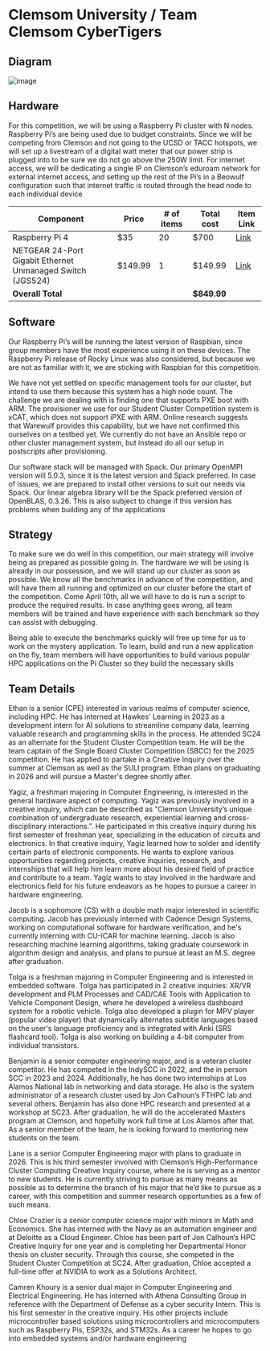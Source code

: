 # Clemsom University / Team Clemsom CyberTigers

## Diagram 

![image](./images/cu.png)

## Hardware
For this competition, we will be using a Raspberry Pi cluster with N nodes. Raspberry Pi’s are being used
due to budget constraints. Since we will be competing from Clemson and not going to the UCSD or TACC
hotspots, we will set up a livestream of a digital watt meter that our power strip is plugged into to be sure
we do not go above the 250W limit. For internet access, we will be dedicating a single IP on Clemson’s
eduroam network for external internet access, and setting up the rest of the Pi’s in a Beowulf
configuration such that internet traffic is routed through the head node to each individual device

| Component | Price | # of items | Total cost | Item Link |
|-----------|-------|------------|------------|------------|
| Raspberry Pi 4 | $35 | 20 | $700 | [Link](https://www.raspberrypi.com/products/raspberry-pi-4-model-b/) |
| NETGEAR 24-Port Gigabit Ethernet Unmanaged Switch (JGS524) | $149.99 | 1 | $149.99 | [Link](https://www.amazon.com/dp/B0002CWPW2?ref=cm_sw_r_cso_cp_apin_dp_30JAGVDZDR1Z9E3ZJR0B&ref_=cm_sw_r_cso_cp_apin_dp_30JAGVDZDR1Z9E3ZJR0B&social_share=cm_sw_r_cso_cp_apin_dp_30JAGVDZDR1Z9E3ZJR0B&starsLeft=1&th=1) |
| **Overall Total** | | | **$849.99** | |


## Software
Our Raspberry Pi’s will be running the latest version of Raspbian, since group members have the most
experience using it on these devices. The Raspberry Pi release of Rocky Linux was also considered, but
because we are not as familiar with it, we are sticking with Raspbian for this competition.

We have not yet settled on specific management tools for our cluster, but intend to use them because this
system has a high node count. The challenge we are dealing with is finding one that supports PXE boot
with ARM. The provisioner we use for our Student Cluster Competition system is xCAT, which does not
support iPXE with ARM. Online research suggests that Warewulf provides this capability, but we have not
confirmed this ourselves on a testbed yet. We currently do not have an Ansible repo or other cluster
management system, but instead do all our setup in postscripts after provisioning.

Our software stack will be managed with Spack. Our primary OpenMPI version will 5.0.3, since it is the
latest version and Spack preferred. In case of issues, we are prepared to install other versions to suit our
needs via Spack. Our linear algebra library will be the Spack preferred version of OpenBLAS, 0.3.26. This
is also subject to change if this version has problems when building any of the applications

## Strategy
To make sure we do well in this competition, our main strategy will involve being as prepared as possible
going in. The hardware we will be using is already in our possession, and we will stand up our cluster as
soon as possible. We know all the benchmarks in advance of the competition, and will have them all
running and optimized on our cluster before the start of the competition. Come April 10th, all we will have
to do is run a script to produce the required results. In case anything goes wrong, all team members will
be trained and have experience with each benchmark so they can assist with debugging.

Being able to execute the benchmarks quickly will free up time for us to work on the mystery application.
To learn, build and run a new application on the fly, team members will have opportunities to build various
popular HPC applications on the Pi Cluster so they build the necessary skills


## Team Details
Ethan is a senior (CPE) interested in various realms of computer science, including HPC. He has interned
at Hawkes' Learning in 2023 as a development intern for AI solutions to streamline company data,
learning valuable research and programming skills in the process. He attended SC24 as an alternate for
the Student Cluster Competition team. He will be the team captain of the Single Board Cluster
Competition (SBCC) for the 2025 competition. He has applied to partake in a Creative Inquiry over the
summer at Clemson as well as the SULI program. Ethan plans on graduating in 2026 and will pursue a
Master's degree shortly after.

Yagiz, a freshman majoring in Computer Engineering, is interested in the general hardware aspect of
computing. Yagiz was previously involved in a creative inquiry, which can be described as “Clemson
University’s unique combination of undergraduate research, experiential learning and cross-disciplinary
interactions.”. He participated in this creative inquiry during his first semester of freshman year,
specializing in the education of circuits and electronics. In that creative inquiry, Yagiz learned how to
solder and identify certain parts of electronic components. He wants to explore various opportunities
regarding projects, creative inquiries, research, and internships that will help him learn more about his
desired field of practice and contribute to a team. Yagiz wants to stay involved in the hardware and
electronics field for his future endeavors as he hopes to pursue a career in hardware engineering.

Jacob is a sophomore (CS) with a double math major interested in scientific computing. Jacob has
previously interned with Cadence Design Systems, working on computational software for hardware
verification, and he's currently interning with CU-ICAR for machine learning. Jacob is also researching
machine learning algorithms, taking graduate coursework in algorithm design and analysis, and plans to
pursue at least an M.S. degree after graduation.

Tolga is a freshman majoring in Computer Engineering and is interested in embedded software. Tolga has
participated in 2 creative inquiries: XR/VR development and PLM Processes and CAD/CAE Tools with
Application to Vehicle Component Design, where he developed a wireless dashboard system for a robotic
vehicle. Tolga also developed a plugin for MPV player (popular video player) that dynamically alternates
subtitle languages based on the user's language proficiency and is integrated with Anki (SRS flashcard
tool). Tolga is also working on building a 4-bit computer from individual transistors.

Benjamin is a senior computer engineering major, and is a veteran cluster competitor. He has competed
in the IndySCC in 2022, and the in person SCC in 2023 and 2024. Additionally, he has done two
internships at Los Alamos National lab in networking and data storage. He also is the system
administrator of a research cluster used by Jon Calhoun’s FTHPC lab and several others. Benjamin has
also done HPC research and presented at a workshop at SC23. After graduation, he will do the
accelerated Masters program at Clemson, and hopefully work full time at Los Alamos after that. As a
senior member of the team, he is looking forward to mentoring new students on the team.

Lane is a senior Computer Engineering major with plans to graduate in 2026. This is his third semester
involved with Clemson’s High-Performance Cluster Computing Creative Inquiry course, where he is
serving as a mentor to new students. He is currently striving to pursue as many means as possible as to
determine the branch of his major that he’d like to pursue as a career, with this competition and summer
research opportunities as a few of such means.

Chloe Crozier is a senior computer science major with minors in Math and Economics. She has interned
with the Navy as an automation engineer and at Deloitte as a Cloud Engineer. Chloe has been part of Jon
Calhoun’s HPC Creative Inquiry for one year and is completing her Departmental Honor thesis on cluster
security. Through this course, she competed in the Student Cluster Competition at SC24. After
graduation, Chloe accepted a full-time offer at NVIDIA to work as a Solutions Architect.

Camren Khoury is a senior dual major in Computer Engineering and Electrical Engineering. He has
interned with Athena Consulting Group in reference with the Department of Defense as a cyber security
Intern. This is his first semester in the creative inquiry. His other projects include microcontroller based
solutions using microcontrollers and microcomputers such as Raspberry Pis, ESP32s, and STM32s. As a
career he hopes to go into embedded systems and/or hardware engineering
